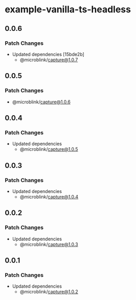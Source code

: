 # example-vanilla-ts-headless

## 0.0.6

### Patch Changes

- Updated dependencies [15bde2b]
  - @microblink/capture@1.0.7

## 0.0.5

### Patch Changes

- @microblink/capture@1.0.6

## 0.0.4

### Patch Changes

- Updated dependencies
  - @microblink/capture@1.0.5

## 0.0.3

### Patch Changes

- Updated dependencies
  - @microblink/capture@1.0.4

## 0.0.2

### Patch Changes

- Updated dependencies
  - @microblink/capture@1.0.3

## 0.0.1

### Patch Changes

- Updated dependencies
  - @microblink/capture@1.0.2
